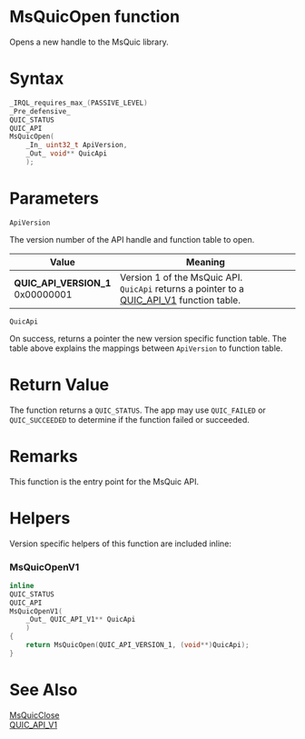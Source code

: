 MsQuicOpen function
======

Opens a new handle to the MsQuic library.

# Syntax

```C
_IRQL_requires_max_(PASSIVE_LEVEL)
_Pre_defensive_
QUIC_STATUS
QUIC_API
MsQuicOpen(
    _In_ uint32_t ApiVersion,
    _Out_ void** QuicApi
    );
```

# Parameters

`ApiVersion`

The version number of the API handle and function table to open.

Value | Meaning
--- | ---
**QUIC_API_VERSION_1**<br>0x00000001 | Version 1 of the MsQuic API.<br>`QuicApi` returns a pointer to a [QUIC_API_V1](../v1/QUIC_API_V1.md) function table.

`QuicApi`

On success, returns a pointer the new version specific function table. The table above explains the mappings between `ApiVersion` to function table.

# Return Value

The function returns a `QUIC_STATUS`. The app may use `QUIC_FAILED` or `QUIC_SUCCEEDED` to determine if the function failed or succeeded.

# Remarks

This function is the entry point for the MsQuic API.

# Helpers

Version specific helpers of this function are included inline:

### MsQuicOpenV1

```C
inline
QUIC_STATUS
QUIC_API
MsQuicOpenV1(
    _Out_ QUIC_API_V1** QuicApi
    )
{
    return MsQuicOpen(QUIC_API_VERSION_1, (void**)QuicApi);
}
```

# See Also

[MsQuicClose](MsQuicClose.md)<br>
[QUIC_API_V1](../v1/QUIC_API_V1.md)<br>
